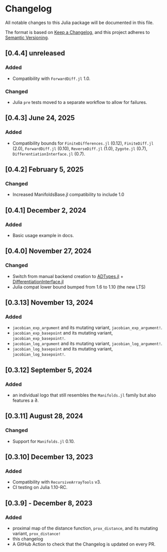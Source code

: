 # Changelog

All notable changes to this Julia package will be documented in this file.

The format is based on [Keep a Changelog](https://keepachangelog.com/en/1.0.0/),
and this project adheres to [Semantic Versioning](https://semver.org/spec/v2.0.0.html).

## [0.4.4] unreleased

### Added

* Compatibility with `ForwardDiff.jl` 1.0.

### Changed

* Julia `pre` tests moved to a separate workflow to allow for failures.

## [0.4.3] June 24, 2025

### Added

* Compatibility bounds for `FiniteDifferences.jl` (0.12), `FiniteDiff.jl` (2.0), `ForwardDiff.jl` (0.10), `ReverseDiff.jl` (1.0), `Zygote.jl` (0.7), `DifferentiationInterface.jl` (0.7).

## [0.4.2] February 5, 2025

### Changed

* Increased ManifoldsBase.jl compatibility to include 1.0

## [0.4.1] December 2, 2024

### Added

* Basic usage example in docs.

## [0.4.0] November 27, 2024

### Changed

* Switch from manual backend creation to [ADTypes.jl](https://github.com/SciML/ADTypes.jl) + [DifferentiationInterface.jl](https://github.com/JuliaDiff/DifferentiationInterface.jl)
* Julia compat lower bound bumped from 1.6 to 1.10 (the new LTS)

## [0.3.13] November 13, 2024

### Added

* `jacobian_exp_argument` and its mutating variant, `jacobian_exp_argument!`.
* `jacobian_exp_basepoint` and its mutating variant, `jacobian_exp_basepoint!`.
* `jacobian_log_argument` and its mutating variant, `jacobian_log_argument!`.
* `jacobian_log_basepoint` and its mutating variant, `jacobian_log_basepoint!`.

## [0.3.12] September 5, 2024

### Added

* an individual logo that still resembles the `Manifolds.jl` family but also features a ∂.

## [0.3.11] August 28, 2024

### Changed

* Support for `Manifolds.jl` 0.10.

## [0.3.10] December 13, 2023

### Added

* Compatibility with `RecursiveArrayTools` v3.
* CI testing on Julia 1.10-RC.

## [0.3.9] - December 8, 2023

### Added

* proximal map of the distance function, `prox_distance`, and its mutating variant, `prox_distance!`
* this changelog
* A GitHub Action to check that the Changelog is updated on every PR.
